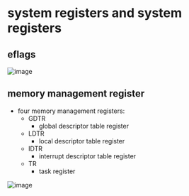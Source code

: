 # system registers and system registers

## eflags
![image](https://user-images.githubusercontent.com/35479537/226151224-1d4623d4-42b1-4184-8f94-d2146ed160f7.png)

## memory management register
* four memory management registers:
    * GDTR
        * global descriptor table register
    * LDTR
        * local descriptor table register
    * IDTR
        * interrupt descriptor table register
    * TR
        * task register

![image](https://user-images.githubusercontent.com/35479537/226151422-eb510114-9b3f-4c1d-8419-141249d4bc95.png)
